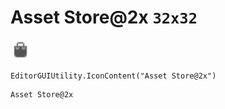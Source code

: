 # Asset Store@2x `32x32`
<img src="/img/Asset%20Store.png" width=32 height=32>

``` CSharp
EditorGUIUtility.IconContent("Asset Store@2x")
```
```
Asset Store@2x
```
